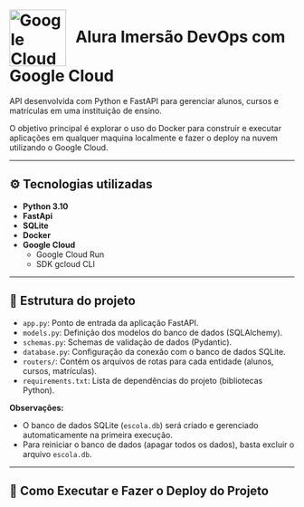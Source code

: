 <h1>
  <img src="https://cloud.google.com/_static/cloud/images/social-icon-google-cloud-1200-630.png" alt="Google Cloud Icon" width="100" style="vertical-align:middle; margin-right:10px;" />
  Alura Imersão DevOps com Google Cloud
</h1>

API desenvolvida com Python e FastAPI para gerenciar alunos, cursos e matrículas em uma instituição de ensino. 

O objetivo principal é explorar o uso do Docker para construir e executar aplicações em qualquer maquina localmente e fazer o deploy na nuvem utilizando o Google Cloud.

---

## ⚙️ Tecnologias utilizadas

- **Python 3.10**
- **FastApi**
- **SQLite**
- **Docker**
- **Google Cloud**
  - Google Cloud Run
  - SDK gcloud CLI

---

## 📂 Estrutura do projeto

- `app.py`: Ponto de entrada da aplicação FastAPI.
- `models.py`: Definição dos modelos do banco de dados (SQLAlchemy).
- `schemas.py`: Schemas de validação de dados (Pydantic).
- `database.py`: Configuração da conexão com o banco de dados SQLite.
- `routers/`: Contém os arquivos de rotas para cada entidade (alunos, cursos, matrículas).
- `requirements.txt`: Lista de dependências do projeto (bibliotecas Python).

**Observações:**

- O banco de dados SQLite (`escola.db`) será criado e gerenciado automaticamente na primeira execução.
- Para reiniciar o banco de dados (apagar todos os dados), basta excluir o arquivo `escola.db`.

---

## 🚀 Como Executar e Fazer o Deploy do Projeto






